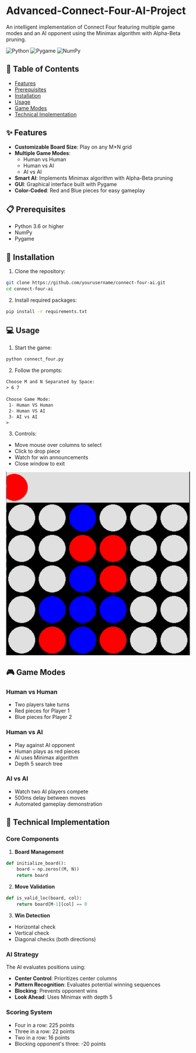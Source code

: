 # Advanced-Connect-Four-AI-Project

An intelligent implementation of Connect Four featuring multiple game modes and an AI opponent using the Minimax algorithm with Alpha-Beta pruning.

![Python](https://img.shields.io/badge/python-3.6+-blue.svg)
![Pygame](https://img.shields.io/badge/pygame-2.0+-blue.svg)
![NumPy](https://img.shields.io/badge/numpy-1.19+-blue.svg)



## 📝 Table of Contents

- [Features](#-features)
- [Prerequisites](#-prerequisites)
- [Installation](#-installation)
- [Usage](#-usage)
- [Game Modes](#-game-modes)
- [Technical Implementation](#-technical-implementation)

## ✨ Features

- **Customizable Board Size**: Play on any M×N grid
- **Multiple Game Modes**:
  - Human vs Human
  - Human vs AI
  - AI vs AI
- **Smart AI**: Implements Minimax algorithm with Alpha-Beta pruning
- **GUI**: Graphical interface built with Pygame
- **Color-Coded**: Red and Blue pieces for easy gameplay

## 📋 Prerequisites

- Python 3.6 or higher
- NumPy
- Pygame

## 🚀 Installation

1. Clone the repository:
```bash
git clone https://github.com/yourusername/connect-four-ai.git
cd connect-four-ai
```

2. Install required packages:
```bash
pip install -r requirements.txt
```

## 💻 Usage

1. Start the game:
```bash
python connect_four.py
```

2. Follow the prompts:
```
Choose M and N Separated by Space:
> 6 7

Choose Game Mode:
 1- Human VS Human
 2- Human VS AI
 3- AI vs AI
> 
```

3. Controls:
- Move mouse over columns to select
- Click to drop piece
- Watch for win announcements
- Close window to exit

  
![Board](board.png)

## 🎮 Game Modes

### Human vs Human
- Two players take turns
- Red pieces for Player 1
- Blue pieces for Player 2

### Human vs AI
- Play against AI opponent
- Human plays as red pieces
- AI uses Minimax algorithm
- Depth 5 search tree

### AI vs AI
- Watch two AI players compete
- 500ms delay between moves
- Automated gameplay demonstration

## 🔧 Technical Implementation

### Core Components

1. **Board Management**
```python
def initialize_board():
    board = np.zeros((M, N))
    return board
```

2. **Move Validation**
```python
def is_valid_loc(board, col):
    return board[M-1][col] == 0
```

3. **Win Detection**
- Horizontal check
- Vertical check
- Diagonal checks (both directions)

### AI Strategy

The AI evaluates positions using:

- **Center Control**: Prioritizes center columns
- **Pattern Recognition**: Evaluates potential winning sequences
- **Blocking**: Prevents opponent wins
- **Look Ahead**: Uses Minimax with depth 5

### Scoring System

- Four in a row: 225 points
- Three in a row: 22 points
- Two in a row: 16 points
- Blocking opponent's three: -20 points


